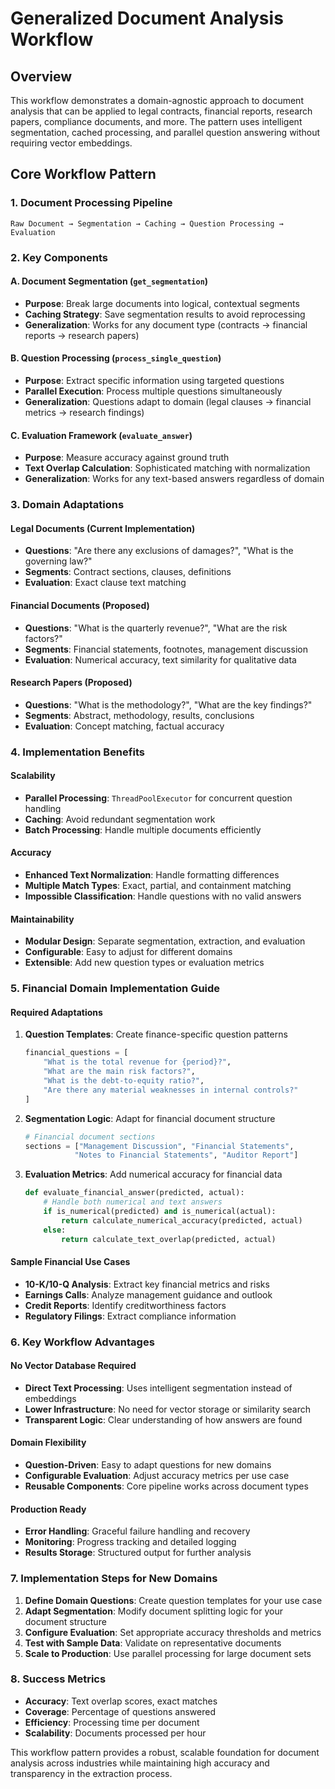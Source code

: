 # Generalized Document Analysis Workflow

## Overview
This workflow demonstrates a domain-agnostic approach to document analysis that can be applied to legal contracts, financial reports, research papers, compliance documents, and more. The pattern uses intelligent segmentation, cached processing, and parallel question answering without requiring vector embeddings.

## Core Workflow Pattern

### 1. Document Processing Pipeline
```
Raw Document → Segmentation → Caching → Question Processing → Evaluation
```

### 2. Key Components

#### A. Document Segmentation (`get_segmentation`)
- **Purpose**: Break large documents into logical, contextual segments
- **Caching Strategy**: Save segmentation results to avoid reprocessing
- **Generalization**: Works for any document type (contracts → financial reports → research papers)

#### B. Question Processing (`process_single_question`)
- **Purpose**: Extract specific information using targeted questions
- **Parallel Execution**: Process multiple questions simultaneously
- **Generalization**: Questions adapt to domain (legal clauses → financial metrics → research findings)

#### C. Evaluation Framework (`evaluate_answer`)
- **Purpose**: Measure accuracy against ground truth
- **Text Overlap Calculation**: Sophisticated matching with normalization
- **Generalization**: Works for any text-based answers regardless of domain

### 3. Domain Adaptations

#### Legal Documents (Current Implementation)
- **Questions**: "Are there any exclusions of damages?", "What is the governing law?"
- **Segments**: Contract sections, clauses, definitions
- **Evaluation**: Exact clause text matching

#### Financial Documents (Proposed)
- **Questions**: "What is the quarterly revenue?", "What are the risk factors?"
- **Segments**: Financial statements, footnotes, management discussion
- **Evaluation**: Numerical accuracy, text similarity for qualitative data

#### Research Papers (Proposed)
- **Questions**: "What is the methodology?", "What are the key findings?"
- **Segments**: Abstract, methodology, results, conclusions
- **Evaluation**: Concept matching, factual accuracy

### 4. Implementation Benefits

#### Scalability
- **Parallel Processing**: `ThreadPoolExecutor` for concurrent question handling
- **Caching**: Avoid redundant segmentation work
- **Batch Processing**: Handle multiple documents efficiently

#### Accuracy
- **Enhanced Text Normalization**: Handle formatting differences
- **Multiple Match Types**: Exact, partial, and containment matching
- **Impossible Classification**: Handle questions with no valid answers

#### Maintainability
- **Modular Design**: Separate segmentation, extraction, and evaluation
- **Configurable**: Easy to adjust for different domains
- **Extensible**: Add new question types or evaluation metrics

### 5. Financial Domain Implementation Guide

#### Required Adaptations
1. **Question Templates**: Create finance-specific question patterns
   ```python
   financial_questions = [
       "What is the total revenue for {period}?",
       "What are the main risk factors?",
       "What is the debt-to-equity ratio?",
       "Are there any material weaknesses in internal controls?"
   ]
   ```

2. **Segmentation Logic**: Adapt for financial document structure
   ```python
   # Financial document sections
   sections = ["Management Discussion", "Financial Statements", 
              "Notes to Financial Statements", "Auditor Report"]
   ```

3. **Evaluation Metrics**: Add numerical accuracy for financial data
   ```python
   def evaluate_financial_answer(predicted, actual):
       # Handle both numerical and text answers
       if is_numerical(predicted) and is_numerical(actual):
           return calculate_numerical_accuracy(predicted, actual)
       else:
           return calculate_text_overlap(predicted, actual)
   ```

#### Sample Financial Use Cases
- **10-K/10-Q Analysis**: Extract key financial metrics and risks
- **Earnings Calls**: Analyze management guidance and outlook
- **Credit Reports**: Identify creditworthiness factors
- **Regulatory Filings**: Extract compliance information

### 6. Key Workflow Advantages

#### No Vector Database Required
- **Direct Text Processing**: Uses intelligent segmentation instead of embeddings
- **Lower Infrastructure**: No need for vector storage or similarity search
- **Transparent Logic**: Clear understanding of how answers are found

#### Domain Flexibility
- **Question-Driven**: Easy to adapt questions for new domains
- **Configurable Evaluation**: Adjust accuracy metrics per use case
- **Reusable Components**: Core pipeline works across document types

#### Production Ready
- **Error Handling**: Graceful failure handling and recovery
- **Monitoring**: Progress tracking and detailed logging
- **Results Storage**: Structured output for further analysis

### 7. Implementation Steps for New Domains

1. **Define Domain Questions**: Create question templates for your use case
2. **Adapt Segmentation**: Modify document splitting logic for your document structure  
3. **Configure Evaluation**: Set appropriate accuracy thresholds and metrics
4. **Test with Sample Data**: Validate on representative documents
5. **Scale to Production**: Use parallel processing for large document sets

### 8. Success Metrics

- **Accuracy**: Text overlap scores, exact matches
- **Coverage**: Percentage of questions answered
- **Efficiency**: Processing time per document
- **Scalability**: Documents processed per hour

This workflow pattern provides a robust, scalable foundation for document analysis across industries while maintaining high accuracy and transparency in the extraction process.